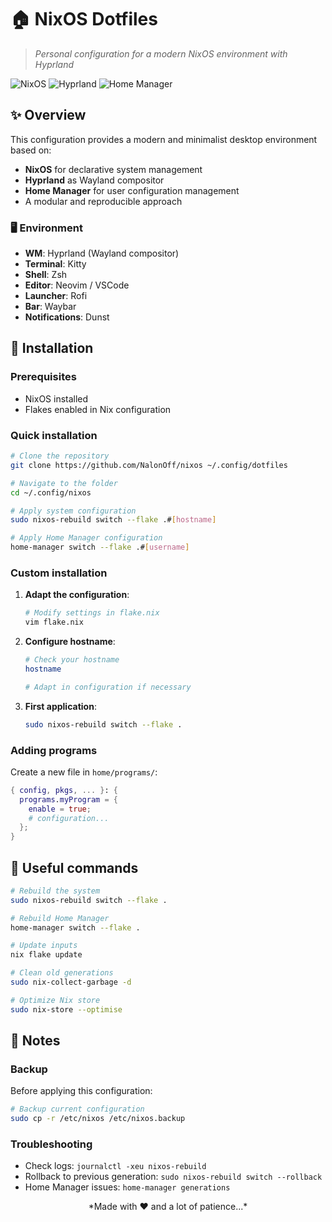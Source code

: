 # 🏠 NixOS Dotfiles
> *Personal configuration for a modern NixOS environment with Hyprland*

![NixOS](https://img.shields.io/badge/NixOS-5277C3?style=for-the-badge&logo=nixos&logoColor=white)
![Hyprland](https://img.shields.io/badge/Hyprland-00D9FF?style=for-the-badge&logo=wayland&logoColor=black)
![Home Manager](https://img.shields.io/badge/Home_Manager-FD6C6C?style=for-the-badge)

## ✨ Overview
This configuration provides a modern and minimalist desktop environment based on:
- **NixOS** for declarative system management
- **Hyprland** as Wayland compositor
- **Home Manager** for user configuration management
- A modular and reproducible approach

### 🖥️ Environment
- **WM**: Hyprland (Wayland compositor)
- **Terminal**: Kitty
- **Shell**: Zsh
- **Editor**: Neovim / VSCode
- **Launcher**: Rofi
- **Bar**: Waybar
- **Notifications**: Dunst

## 🚀 Installation

### Prerequisites
- NixOS installed
- Flakes enabled in Nix configuration

### Quick installation
```bash
# Clone the repository
git clone https://github.com/NalonOff/nixos ~/.config/dotfiles

# Navigate to the folder
cd ~/.config/nixos

# Apply system configuration
sudo nixos-rebuild switch --flake .#[hostname]

# Apply Home Manager configuration
home-manager switch --flake .#[username]
```

### Custom installation
1. **Adapt the configuration**:
   ```bash
   # Modify settings in flake.nix
   vim flake.nix
   ```

2. **Configure hostname**:
   ```bash
   # Check your hostname
   hostname
   
   # Adapt in configuration if necessary
   ```

3. **First application**:
   ```bash
   sudo nixos-rebuild switch --flake .
   ```

### Adding programs
Create a new file in `home/programs/`:
```nix
{ config, pkgs, ... }: {
  programs.myProgram = {
    enable = true;
    # configuration...
  };
}
```

## 🔧 Useful commands
```bash
# Rebuild the system
sudo nixos-rebuild switch --flake .

# Rebuild Home Manager
home-manager switch --flake .

# Update inputs
nix flake update

# Clean old generations
sudo nix-collect-garbage -d

# Optimize Nix store
sudo nix-store --optimise
```

## 📝 Notes

### Backup
Before applying this configuration:
```bash
# Backup current configuration
sudo cp -r /etc/nixos /etc/nixos.backup
```

### Troubleshooting
- Check logs: `journalctl -xeu nixos-rebuild`
- Rollback to previous generation: `sudo nixos-rebuild switch --rollback`
- Home Manager issues: `home-manager generations`

<div align="center">
*Made with ❤️ and a lot of patience...*
</div>
